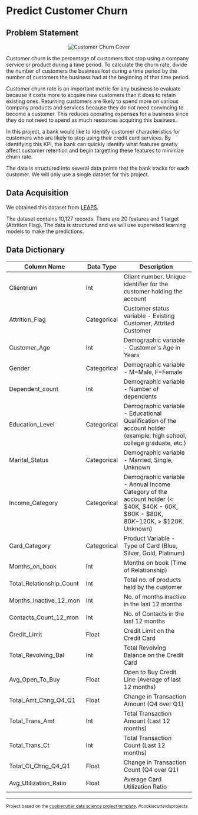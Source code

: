 # Predict Customer Churn
## Problem Statement
<p align="center"><img src="https://github.com/dgitts/predict-customer-churn/blob/feature/problem_statement/assets/images/istockphoto-913722522-170667a2.jpg" alt="Customer Churn Cover" title="Customer Churn Cover" style="max-width:100%;"></p>

Customer churn is the percentage of customers that stop using a company service or product during a time period.
To calculate the churn rate, divide the number of customers the business lost during a time period by the number of customers the business had at the beginning of that time period.

Customer churn rate is an important metric for any business to evaluate because it costs more to acquire new customers than it does to retain existing ones. Returning customers are likely to spend more on various company products and services because they do not need convincing to become a customer. This reduces operating expenses for a business since they do not need to spend as much resources acquiring this business.

In this project, a bank would like to identify customer characteristics for customers who are likely to stop using their credit card services. By identifying this KPI, the bank can quickly identify what features greatly affect customer retention and begin targetting these features to minimize churn rate.

The data is structured into several data points that the bank tracks for each customer. We will only use a single dataset for this project.
## Data Acquisition
We obtained this dataset from <a href="https://leapsapp.analyttica.com/cases/11" target="_blank">LEAPS</a>.

The dataset contains 10,127 records. There are 20 features and 1 target (Attrition Flag).
The data is structured and we will use supervised learning models to make the predictions.
## Data Dictionary
| Column Name              | Data Type   | Description                                                                                                                         |
|--------------------------|-------------|-------------------------------------------------------------------------------------------------------------------------------------|
| Clientnum                | Int         | Client number. Unique identifier for the customer holding the account                                                               |
| Attrition_Flag           | Categorical | Customer status variable - Existing Customer, Attrited Customer                                                                     |
| Customer_Age             | Int         | Demographic variable - Customer's Age in Years                                                                                      |
| Gender                   | Categorical | Demographic variable - M=Male, F=Female                                                                                             |
| Dependent_count          | Int         | Demographic variable - Number of dependents                                                                                         |
| Education_Level          | Categorical | Demographic variable - Educational Qualification of the account holder (example: high school, college graduate, etc.)               |
| Marital_Status           | Categorical | Demographic variable - Married, Single, Unknown                                                                                     |
| Income_Category          | Categorical | Demographic variable - Annual Income Category of the account holder (< $40K, $40K - 60K, $60K - $80K, $80K-$120K, > $120K, Unknown) |
| Card_Category            | Categorical | Product Variable - Type of Card (Blue, Silver, Gold, Platinum)                                                                      |
| Months_on_book           | Int         | Months on book (Time of Relationship)                                                                                               |
| Total_Relationship_Count | Int         | Total no. of products held by the customer                                                                                          |
| Months_Inactive_12_mon   | Int         | No. of months inactive in the last 12 months                                                                                        |
| Contacts_Count_12_mon    | Int         | No. of Contacts in the last 12 months                                                                                               |
| Credit_Limit             | Float       | Credit Limit on the Credit Card                                                                                                     |
| Total_Revolving_Bal      | Int         | Total Revolving Balance on the Credit Card                                                                                          |
| Avg_Open_To_Buy          | Float       | Open to Buy Credit Line (Average of last 12 months)                                                                                 |
| Total_Amt_Chng_Q4_Q1     | Float       | Change in Transaction Amount (Q4 over Q1)                                                                                           |
| Total_Trans_Amt          | Int         | Total Transaction Amount (Last 12 months)                                                                                           |
| Total_Trans_Ct           | Int         | Total Transaction Count (Last 12 months)                                                                                            |
| Total_Ct_Chng_Q4_Q1      | Float       | Change in Transaction Count (Q4 over Q1)                                                                                            |
| Avg_Utilization_Ratio    | Float       | Average Card Utilization Ratio                                                                                                      |
    
--------

<p><small>Project based on the <a target="_blank" href="https://drivendata.github.io/cookiecutter-data-science/">cookiecutter data science project template</a>. #cookiecutterdsprojects</small></p>